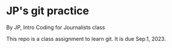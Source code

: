 # JP's git practice

By JP, Intro Coding for Journalists class

This repo is a class assignment to learn git. It is due Sep.1, 2023.